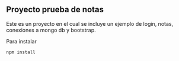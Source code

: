 ## Proyecto prueba de notas

Este es un proyecto en el cual se incluye un ejemplo de login, notas, conexiones a mongo db y bootstrap.

Para instalar

```npm install```